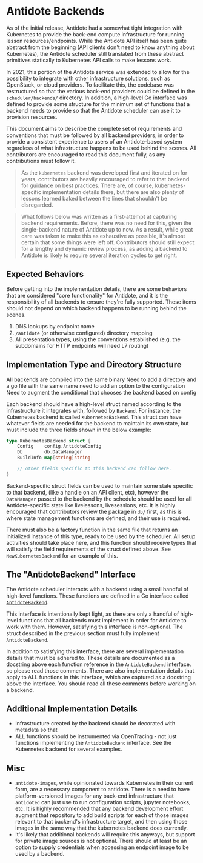 # Antidote Backends

As of the initial release, Antidote had a somewhat tight integration with Kubernetes to provide the back-end compute infrastructure for running lesson resources/endpoints. While the Antidote API itself has been quite abstract from the beginning (API clients don't need to know anything about Kubernetes), the Antidote scheduler still translated from these abstract primitives statically to Kubernetes API calls to make lessons work.

In 2021, this portion of the Antidote service was extended to allow for the possibility to integrate with other infrastructure solutions, such as OpenStack, or cloud providers. To facilitate this, the codebase was restructured so that the various back-end providers could be defined in the `scheduler/backends/` directory. In addition, a high-level Go interface was defined to provide some structure for the minimum set of functions that a backend needs to provide so that the Antidote scheduler can use it to provision resources.

This document aims to describe the complete set of requirements and conventions that must be followed by all backend providers, in order to provide a consistent experience to users of an Antidote-based system regardless of what infrastructure happens to be used behind the scenes. All contributors are encouraged to read this document fully, as any contributions must follow it.

> As the `kubernetes` backend was developed first and iterated on for years, contributors are heavily encouraged to refer to that backend for guidance on best practices. There are, of course, kubernetes-specific implementation details there, but there are also plenty of lessons learned baked between the lines that shouldn't be disregarded.

> What follows below was written as a first-attempt at capturing backend requirements. Before, there was no need for this, given the single-backend nature of Antidote up to now. As a result, while great care was taken to make this as exhaustive as possible, it's almost certain that some things were left off. Contributors should still expect for a lengthy and dynamic review process, as adding a backend to Antidote is likely to require several iteration cycles to get right.

## Expected Behaviors

Before getting into the implementation details, there are some behaviors that are considered "core functionality" for Antidote, and it is the responsibility of all backends to ensure they're fully supported. These items should not depend on which backend happens to be running behind the scenes.

1. DNS lookups by endpoint name
2. `/antidote` (or otherwise configured) directory mapping
3. All presentation types, using the conventions established (e.g. the subdomains for HTTP endpoints will need L7 routing)

## Implementation Type and Directory Structure

All backends are compiled into the same binary
Need to add a directory and a go file with the same name
need to add an option to the configuration
Need to augment the conditional that chooses the backend based on config

Each backend should have a high-level struct named according to the infrastructure it integrates with, followed by `Backend`. For instance, the Kubernetes backend is called `KubernetesBackend`. This struct can have whatever fields are needed for the backend to maintain its own state, but must include the three fields shown in the below example:

```go
type KubernetesBackend struct {
	Config    config.AntidoteConfig
	Db        db.DataManager
	BuildInfo map[string]string

    // other fields specific to this backend can follow here.
}
```

Backend-specific struct fields can be used to maintain some state specific to that backend, (like a handle on an API client, etc), however the `DataManager` passed to the backend by the schedule should be used for **all** Antidote-specific state like livelessons, livesessions, etc. It is highly encouraged that contributors review the package in `db/` first, as this is where state management functions are defined, and their use is required.

There must also be a factory function in the same file that returns an initialized instance of this type, ready to be used by the scheduler. All setup activities should take place here, and this function should receive types that will satisfy the field requirements of the struct defined above. See `NewKubernetesBackend` for an example of this.


## The "AntidoteBackend" Interface

The Antidote scheduler interacts with a backend using a small handful of high-level functions. These functions are defined in a Go interface called [`AntidoteBackend`](https://github.com/nre-learning/antidote-core/blob/master/scheduler/scheduler.go). 

This interface is intentionally kept light, as there are only a handful of high-level functions that all backends must implement in order for Antidote to work with them. However, satisfying this interface is non-optional. The struct described in the previous section must fully implement `AntidoteBackend`.

In addition to satisfying this interface, there are several implementation details that must be adhered to. These details are documented as a docstring above each function reference in the `AntidoteBackend` interface. so please read those comments. There are also implementation details that apply to ALL functions in this interface, which are captured as a docstring above the interface. You should read all these comments before working on a backend.

## Additional Implementation Details


- Infrastructure created by the backend should be decorated with metadata so that 
- ALL functions should be instrumented via OpenTracing - not just functions implementing the `AntidoteBackend` interface. See the Kubernetes backend for several examples.

## Misc

- `antidote-images`, while opinionated towards Kubernetes in their current form, are a necessary component to antidote. There is a need to have platform-versioned images for any back-end infrastructure that `antidoted` can just use to run configuration scripts, jupyter notebooks, etc. It is highly recommended that any backend development effort augment that repository to add build scripts for each of those images relevant to that backend's infrastructure target, and then using those images in the same way that the kubernetes backend does currently.
- It's likely that additional backends will require this anyways, but support for private image sources is not optional. There should at least be an option to supply credentials when accessing an endpoint image to be used by a backend.